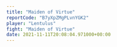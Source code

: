 ```yaml
---
title: "Maiden of Virtue"
reportCode: "B7yXpZMgPLvnYGK2"
player: "Lentulus"
fight: "Maiden of Virtue"
date: 2021-11-11T20:08:04.971000+00:00
---
```

